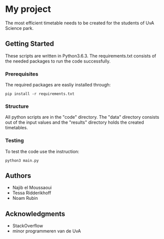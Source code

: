 # My project
The most efficient timetable needs to be created for the students of UvA Science park.

## Getting Started
These scripts are written in Python3.6.3. The requirements.txt consists of the needed packages to run the code successfully.

### Prerequisites
The required packages are easliy installed through:

```
pip install -r requirements.txt
```

### Structure
All python scripts are in the "code" directory. The "data" directory consists out of the input values and the "results" directory holds the created timetables.

### Testing
To test the code use the instruction:

```
python3 main.py
```

## Authors
* Najib el Moussaoui
* Tessa Ridderikhoff
* Noam Rubin

## Acknowledgments
* StackOverflow
* minor programmeren van de UvA
